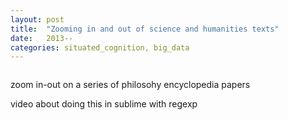 ```yaml
---
layout: post
title:  "Zooming in and out of science and humanities texts"
date:   2013--
categories: situated_cognition, big_data
---
```


![]()

zoom in-out on a series of philosohy encyclopedia papers

video about doing this in sublime with regexp